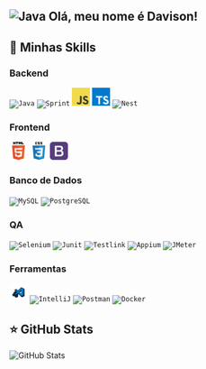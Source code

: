 ## <img height="64" src="https://github.com/user-attachments/assets/725279bf-a16f-4209-9914-d2a8cf1c5eb3" alt="Java"/>  Olá, meu nome é Davison!

<!Faça uma breve apresentação sobre você e a sua stack.

🔭 Escreva algum projeto que você desenvolveu ou que atualmente esteja trabalhando nele.

💬 Escreva uma mensagem para que as pessoas entrem em contato com você, ou te faça perguntas.>

## 🚀 Minhas Skills

### Backend
<code><img height="32" src="https://www.vectorlogo.zone/logos/java/java-icon.svg" alt="Java"/></code>
<code><img height="32" src="https://www.vectorlogo.zone/logos/springio/springio-icon.svg" alt="Sprint"/></code>
<code><img height="32" src="https://raw.githubusercontent.com/github/explore/80688e429a7d4ef2fca1e82350fe8e3517d3494d/topics/javascript/javascript.png" alt="Javascript"/></code>
<code><img height="32" src="https://raw.githubusercontent.com/github/explore/80688e429a7d4ef2fca1e82350fe8e3517d3494d/topics/typescript/typescript.png" alt="Typescript"/></code>
<code><img height="32" src="https://www.vectorlogo.zone/logos/nestjs/nestjs-icon.svg" alt="Nest"/></code>

### Frontend
<code><img height="32" src="https://raw.githubusercontent.com/github/explore/80688e429a7d4ef2fca1e82350fe8e3517d3494d/topics/html/html.png" alt="HTML5"/></code>
<code><img height="32" src="https://raw.githubusercontent.com/github/explore/80688e429a7d4ef2fca1e82350fe8e3517d3494d/topics/css/css.png" alt="CSS"/></code>
<code><img height="32" src="https://raw.githubusercontent.com/github/explore/80688e429a7d4ef2fca1e82350fe8e3517d3494d/topics/bootstrap/bootstrap.png" alt="Bootstrap"/></code>

### Banco de Dados
<code><img height="32" src="https://www.vectorlogo.zone/logos/mysql/mysql-icon.svg" alt="MySQL"/></code>
<code><img height="32" src="https://www.vectorlogo.zone/logos/postgresql/postgresql-icon.svg" alt="PostgreSQL"/></code>

### QA
<code><img height="32" src="https://selenium.dev/images/selenium_logo_square_green.png" alt="Selenium"/></code>
<code><img height="32" src="https://raw.githubusercontent.com/junit-team/junit5/86465f4f491219ad0c0cf9c64eddca7b0edeb86f/assets/img/junit5-logo.svg" alt="Junit"/></code>
<code><img height="32" src="https://upload.wikimedia.org/wikipedia/commons/e/eb/Testlink_logo.png" alt="Testlink"/></code>
<code><img height="32" src="https://www.keytorc.com/wp-content/uploads/2014/08/appium.png" alt="Appium"/></code>
<code><img height="32" src="https://jmeter.apache.org/images/jmeter.png" alt="JMeter"/></code>

### Ferramentas

<code><img height="32" src="https://github.com/vscode-icons/vscode-icons/blob/master/images/logo.png" alt="VsCode"/></code>
<code><img height="32" src="https://upload.wikimedia.org/wikipedia/commons/e/ef/JetBrains_IntelliJ_IDEA_Product_Icon.svg" alt="IntelliJ"/></code>
<code><img height="32" src="https://www.vectorlogo.zone/logos/getpostman/getpostman-icon.svg" alt="Postman"/></code>
<code><img height="32" src="https://www.vectorlogo.zone/logos/docker/docker-icon.svg" alt="Docker"/></code>



## ⭐ GitHub Stats

![GitHub Stats](https://github-readme-stats.vercel.app/api?username=iuricode&show_icons=true)
